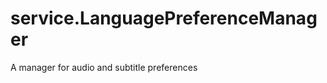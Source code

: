 service.LanguagePreferenceManager
=================================

A manager for audio and subtitle preferences